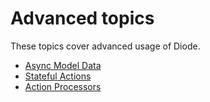 # Advanced topics

These topics cover advanced usage of Diode.

* [Async Model Data](advanced/Pot.md)
* [Stateful Actions](advanced/PotActions.md)
* [Action Processors](advanced/ActionProcessors.md)
